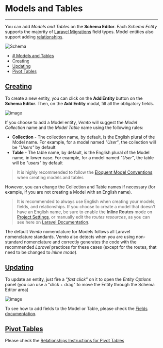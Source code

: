 Models and Tables
=================

***

You can add _Models and Tables_ on the **Schema Editor**. Each _Schema Entity_ supports the majority of [Laravel Migrations](https://laravel.com/docs/8.x/migrations) field types. Model entities also support adding [relationships](https://vemto.app/docs/1.x/relationships).

  

![Schema](https://user-images.githubusercontent.com/11933789/102497531-81dcdd80-4057-11eb-95b6-0a20d43e5ec1.png)

*   [\# Models and Tables](https://vemto.app/docs/1.x/models#-models-and-tables)
*   [Creating](https://vemto.app/docs/1.x/models#creating)
*   [Updating](https://vemto.app/docs/1.x/models#updating)
*   [Pivot Tables](https://vemto.app/docs/1.x/models#pivot-tables)

[Creating](https://vemto.app/docs/1.x/models#creating)
------------------------------------------------------

To create a new entity, you can click on the **Add Entity** button on the **Schema Editor**. Then, on the **Add Entity** modal, fill all the obligatory fields.

  

![image](https://user-images.githubusercontent.com/11933789/102497706-bc467a80-4057-11eb-8aa5-2fe3a76cfb47.png)

  

If you choose to add a Model entity, _Vemto_ will suggest the _Model Collection_ name and the _Model Table_ name using the following rules:

*   **Collection** \- The collection name, by default, is the English plural of the Model name. For example, for a model named _"User"_, the collection will be _"Users"_ by default
*   **Table** \- The table name, by default, is the English plural of the Model name, in lower case. For example, for a model named _"User"_, the table will be _"users"_ by default

> It is highly recommended to follow the [Eloquent Model Conventions](https://laravel.com/docs/8.x/eloquent#eloquent-model-conventions) when creating models and tables

  

However, you can change the Collection and Table names if necessary (for example, if you are not creating a Model with an English name).

> It is recommended to always use English when creating your models, fields, and relationships. If you choose to create a model that doesn't have an English name, be sure to enable the **Inline Routes** mode on [Project Settings](https://vemto.app/docs/1.x/projects#general-settings), or manually edit the _routes resources_, as you can see here on [Laravel Documentation](https://laravel.com/docs/8.x/controllers#restful-localizing-resource-uris).

The default _Vemto_ nomenclature for Models follows all Laravel nomenclature standards. Vemto also detects when you are using non-standard nomenclature and correctly generates the code with the recommended _Laravel_ practices for these cases (except for the routes, that need to be changed to _Inline mode_).

[Updating](https://vemto.app/docs/1.x/models#updating)
------------------------------------------------------

To update an entity, just fire a _"fast click"_ on it to open the _Entity Options_ panel (you can use a "click + drag" to move the Entity through the Schema Editor area)

  

![image](https://user-images.githubusercontent.com/11933789/102497754-ccf6f080-4057-11eb-882e-36b42afa7d3f.png)

To see how to add fields to the Model or Table, please check the [Fields documentation](https://vemto.app/docs/1.x/fields).

[Pivot Tables](https://vemto.app/docs/1.x/models#pivot-tables)
--------------------------------------------------------------

Please check the [Relationships Instructions for Pivot Tables](https://vemto.app/docs/1.x/relationships#pivot-table)